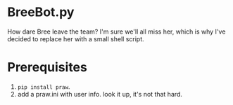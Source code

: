 # BreeBot.py

How dare Bree leave the team? I'm sure we'll all miss her, which is why I've decided to replace her with a small shell script.

# Prerequisites

1. `pip install praw`.
2. add a praw.ini with user info. look it up, it's not that hard.